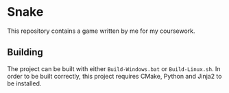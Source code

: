 # Snake
This repository contains a game written by me for my coursework.
## Building
The project can be built with either ```Build-Windows.bat``` or ```Build-Linux.sh```. In order to be built correctly, this project requires CMake, Python and Jinja2 to be installed.
